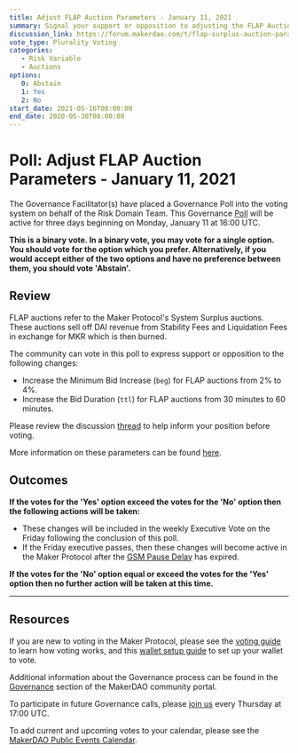 ```yaml
---
title: Adjust FLAP Auction Parameters - January 11, 2021
summary: Signal your support or opposition to adjusting the FLAP Auction Parameters
discussion_link: https://forum.makerdao.com/t/flap-surplus-auction-parameter-adjustments-11th-jan-2021/6006
vote_type: Plurality Voting
categories:
   - Risk Variable
   - Auctions
options:
   0: Abstain
   1: Yes
   2: No
start_date: 2021-05-16T08:00:00
end_date: 2020-05-30T08:00:00
---
```

# Poll: Adjust FLAP Auction Parameters - January 11, 2021

The Governance Facilitator(s) have placed a Governance Poll into the voting system on behalf of the Risk Domain Team. This Governance [Poll](https://community-development.makerdao.com/en/learn/governance/on-chain-gov) will be active for three days beginning on Monday, January 11 at 16:00 UTC.

**This is a binary vote. In a binary vote, you may vote for a single option. You should vote for the option which you prefer. Alternatively, if you would accept either of the two options and have no preference between them, you should vote 'Abstain'.**

## Review

FLAP auctions refer to the Maker Protocol's System Surplus auctions. These auctions sell off DAI revenue from Stability Fees and Liquidation Fees in exchange for MKR which is then burned.

The community can vote in this poll to express support or opposition to the following changes: 
* Increase the Minimum Bid Increase (`beg`) for FLAP auctions from 2% to 4%.
* Increase the Bid Duration (`ttl`) for FLAP auctions from 30 minutes to 60 minutes.

Please review the discussion [thread](https://forum.makerdao.com/t/flap-surplus-auction-parameter-adjustments-11th-jan-2021/6006) to help inform your position before voting.

More information on these parameters can be found [here](https://docs.makerdao.com/auctions/the-auctions-of-the-maker-protocol#surplus-auction).

## Outcomes

**If the votes for the 'Yes' option exceed the votes for the 'No' option then the following actions will be taken:**
* These changes will be included in the weekly Executive Vote on the Friday following the conclusion of this poll.
* If the Friday executive passes, then these changes will become active in the Maker Protocol after the [GSM Pause Delay](https://community-development.makerdao.com/en/learn/governance/param-gsm-pause-delay) has expired.

**If the votes for the 'No' option equal or exceed the votes for the 'Yes' option then no further action will be taken at this time.**

---

## Resources

If you are new to voting in the Maker Protocol, please see the [voting guide](https://community-development.makerdao.com/en/learn/governance/how-voting-works/) to learn how voting works, and this [wallet setup guide](https://community-development.makerdao.com/en/learn/governance/voting-setup/) to set up your wallet to vote.

Additional information about the Governance process can be found in the [Governance](https://community-development.makerdao.com/en/learn/governance) section of the MakerDAO community portal.

To participate in future Governance calls, please [join us](https://github.com/makerdao/community/tree/master/governance/governance-and-risk-meetings) every Thursday at 17:00 UTC.

To add current and upcoming votes to your calendar, please see the [MakerDAO Public Events Calendar](https://calendar.google.com/calendar/embed?src=makerdao.com_3efhm2ghipksegl009ktniomdk%40group.calendar.google.com&ctz=UTC&mode=week&showCalendars=0&showPrint=0).
